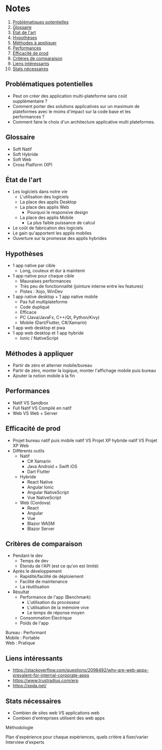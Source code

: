 # Notes <!-- omit in toc -->

1. [Problématiques potentielles](#problématiques-potentielles)
1. [Glossaire](#glossaire)
1. [État de l'art](#état-de-lart)
1. [Hypothèses](#hypothèses)
1. [Méthodes à appliquer](#méthodes-à-appliquer)
1. [Performances](#performances)
1. [Efficacité de prod](#efficacité-de-prod)
1. [Critères de comparaison](#critères-de-comparaison)
1. [Liens intéressants](#liens-intéressants)
1. [Stats nécessaires](#stats-nécessaires)

## Problématiques potentielles

- Peut on créer des application multi-plateforme sans coût supplémentaire ?
- Comment porter des solutions applicatives sur un maximum de plateformes avec le moins d'impact sur la code base et les performances ?
- Comment faire le choix d'un architecture applicative multi plateformes.

## Glossaire

- Soft Natif
- Soft Hybride
- Soft Web
- Cross Platform (XP)

## État de l'art

- Les logiciels dans notre vie
  - L'utilisation des logiciels
  - La place des applis Desktop
  - La place des applis Web
    - Pourquoi le responsive design
  - La place des applis Mobile
    - La plus faible puissance de calcul
- Le coût de fabrication des logiciels
- Le gain qu'apportent les applis mobiles
- Ouverture sur la promesse des applis hybrides

## Hypothèses

- 1 app native par cible
  - Long, couteux et dur à maintenir
- 1 app native pour chaque cible
  - Mauvaises performances
  - Très peu de fonctionnalité (jointure interne entre les features)
  - Pistes : Xojo, WinDev
- 1 app native desktop + 1 app native mobile
  - Pas full multiplateforme
  - Code dupliqué
  - Efficace
  - PC (Java/JavaFx, C++/Qt, Python/Kivy)
  - Mobile (Dart/Flutter, C#/Xamarin)
- 1 app web desktop et pwa
- 1 app web desktop et 1 app hybride
  - Ionic / NativeScript

## Méthodes à appliquer

- Partir de zéro et alterner mobile/bureau
- Partir de zéro, monter la logique, monter l'affichage mobile puis bureau
- Ajouter la notion mobile à la fin

## Performances

- Natif VS Sandbox
- Full Natif VS Compilé en natif
- Web VS Web + Server

## Efficacité de prod

- Projet bureau natif puis mobile natif VS Projet XP hybride natif VS Projet XP Web
- Différents outils
  - Natif
    - C# Xamarin
    - Java Android + Swift iOS
    - Dart Flutter
  - Hybride
    - React Native
    - Angular Ionic
    - Angular NativeScript
    - Vue NativeScript
  - Web (Cordova)
    - React
    - Angular
    - Vue
    - Blazor WASM
    - Blazor Server

## Critères de comparaison

- Pendant le dev
  - Temps de dev
  - Étendu de l'API (est ce qu'on est limité)
- Après le développement
  - Rapidité/facilité de déploiement
  - Facilité de maintenance
  - La réutilisation
- Résultat
  - Performance de l'app (Benchmark)
    - L'utilisation du processeur
    - L'utilisation de la mémoire vive
    - Le temps de réponse moyen
  - Consommation Électrique
  - Poids de l'app

Bureau : Performant\
Mobile : Portable\
Web : Pratique

## Liens intéressants

- <https://stackoverflow.com/questions/2098492/why-are-web-apps-prevalent-for-internal-corporate-apps>
- <https://www.trustradius.com/erp>
- <https://xpda.net/>

## Stats nécessaires

- Combien de sites web VS applications web
- Combien d'entreprises utilisent des web apps

Méthodologie

Plan d'expérience
pour chaque expériences, quels critère à fixer/varier\
Interview d'experts
